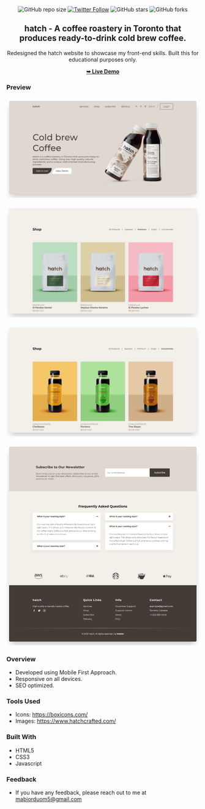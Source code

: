 <div align="center">
  
  ![GitHub repo size](https://img.shields.io/github/repo-size/mde3/hatch)
  [![Twitter Follow](https://img.shields.io/twitter/follow/mabiorduom?style=social)](https://twitter.com/intent/follow?screen_name=mabiorduom)
  ![GitHub stars](https://img.shields.io/github/stars/mde3/hatch?style=social)
  ![GitHub forks](https://img.shields.io/github/forks/mde3/hatch?style=social)
  
  <h2 align="center">hatch - A coffee roastery in Toronto that produces ready-to-drink cold brew coffee.</h2>

  Redesigned the hatch website to showcase my front-end skills. Built this for educational purposes only.

  <a href="https://hatchh.netlify.app/"><strong>➥ Live Demo</strong></a>

</div>

### Preview
![hero](./preview-images/preview1.png)

![shop](./preview-images/preview2.png)

![shop](./preview-images/preview3.png)

![footer](./preview-images/preview4.png)


### Overview
- Developed using Mobile First Approach.
- Responsive on all devices.
- SEO optimized.

### Tools Used
- Icons: https://boxicons.com/
- Images: https://www.hatchcrafted.com/

### Built With
- HTML5
- CSS3
- Javascript

### Feedback
- If you have any feedback, please reach out to me at mabiorduom5@gmail.com

